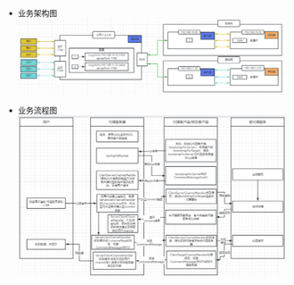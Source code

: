 - 业务架构图
![binaryTree](./docs/images/业务架构图.png "binaryTree")


- 业务流程图
![binaryTree](./docs/images/业务流程图.png "binaryTree")
